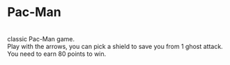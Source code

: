 # Pac-Man
<br />
classic Pac-Man game.
<br />
Play with the arrows, you can pick a shield to save you from 1 ghost attack. <br />
You need to earn 80 points to win.
